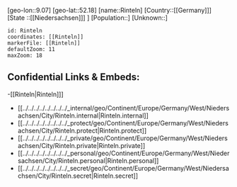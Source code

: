 ﻿---
location: [52.18,9.07]
mapzoom: [7,12] 
mapmarker: city 
type: City
tags:
- geo/City


SpocWebEntityId: 33741
isDeleted: false
confidential: public

---
[geo-lon::9.07]
[geo-lat::52.18]
[name::Rinteln]
[Country::[[Germany]]]
[State ::[[Niedersachsen]]] ]
[Population::]
[Unknown::]


```leaflet
id: Rinteln
coordinates: [[Rinteln]]
markerFile: [[Rinteln]]
defaultZoom: 11 
maxZoom: 18
```


## Confidential Links & Embeds: 
-[[Rinteln|Rinteln]]] 
- [[../../../../../../../../_internal/geo/Continent/Europe/Germany/West/Niedersachsen/City/Rinteln.internal|Rinteln.internal]] 
- [[../../../../../../../../_protect/geo/Continent/Europe/Germany/West/Niedersachsen/City/Rinteln.protect|Rinteln.protect]] 
- [[../../../../../../../../_private/geo/Continent/Europe/Germany/West/Niedersachsen/City/Rinteln.private|Rinteln.private]] 
- [[../../../../../../../../_personal/geo/Continent/Europe/Germany/West/Niedersachsen/City/Rinteln.personal|Rinteln.personal]] 
- [[../../../../../../../../_secret/geo/Continent/Europe/Germany/West/Niedersachsen/City/Rinteln.secret|Rinteln.secret]] 
